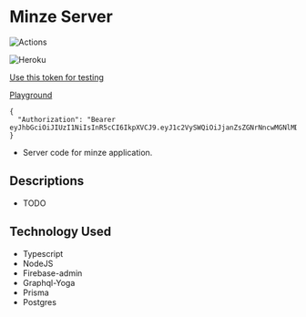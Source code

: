 # Minze Server
![Actions](https://github.com/shubhamxy/minze-server/workflows/MainCI/badge.svg)

![Heroku](https://heroku-badge.herokuapp.com/?app=minze-server)


[Use this token for testing](https://minze-server.herokuapp.com/testing)

[Playground](https://minze-server.herokuapp.com/playground)

```
{ 
  "Authorization": "Bearer eyJhbGciOiJIUzI1NiIsInR5cCI6IkpXVCJ9.eyJ1c2VySWQiOiJjanZsZGNrNncwMGNlMDc3N28xY2ZhY3JsIiwiaWF0IjoxNTY5MTM5NjYxfQ._QRBHmelIIJn1wn6GJO3bkBCAO0aPnVsNrXZHmi9e6U"
}
```
- Server code for minze application.

## **Descriptions**
- TODO

## **Technology Used**
- Typescript
- NodeJS
- Firebase-admin
- Graphql-Yoga
- Prisma
- Postgres
